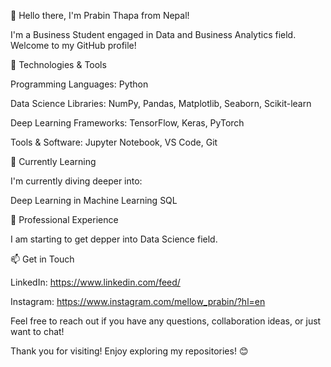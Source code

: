 👋 Hello there, I'm Prabin Thapa from Nepal!

I'm a Business Student engaged in Data and Business Analytics field. Welcome to my GitHub profile!



🔧 Technologies & Tools

Programming Languages: Python

Data Science Libraries: NumPy, Pandas, Matplotlib, Seaborn, Scikit-learn

Deep Learning Frameworks: TensorFlow, Keras, PyTorch

Tools & Software: Jupyter Notebook, VS Code, Git



🌱 Currently Learning

I'm currently diving deeper into:

Deep Learning in Machine Learning
SQL



💼 Professional Experience

I am starting to get depper into Data Science field.



📫 Get in Touch

LinkedIn: https://www.linkedin.com/feed/

Instagram: https://www.instagram.com/mellow_prabin/?hl=en

Feel free to reach out if you have any questions, collaboration ideas, or just want to chat!


Thank you for visiting! Enjoy exploring my repositories! 😊

<!---
Prabinthapa007/Prabinthapa007 is a ✨ special ✨ repository because its `README.md` (this file) appears on your GitHub profile.
You can click the Preview link to take a look at your changes.
--->
